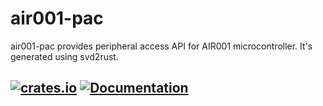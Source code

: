 # air001-pac

air001-pac provides peripheral access API for AIR001 microcontroller. It's generated using svd2rust.

[![crates.io](https://img.shields.io/crates/v/air001-pac.svg)](https://crates.io/crates/air001-pac)
[![Documentation](https://docs.rs/air001-pac/badge.svg)](https://docs.rs/air001-pac)
---

